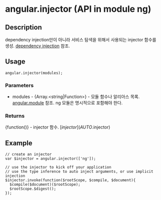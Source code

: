 # angular.injector (API in module ng)

## Description
dependency injection만이 아니라 서비스 탐색을 위해서 사용되는 injector 함수를 생성. [dependency injection](../guide/di) 참조.

## Usage
    angular.injector(modules);

### Parameters
* modules - {Array.<string|Function>} - 모듈 함수나 알리아스 목록. [angular.module](angular.module) 참조. ng 모듈은 명시적으로 포함해야 한다.

### Returns

{function()} - injector 함수. [$injector](AUTO.$injector)

## Example

    // create an injector
    var $injector = angular.injector(['ng']);

    // use the injector to kick off your application
    // use the type inference to auto inject arguments, or use implicit injection
    $injector.invoke(function($rootScope, $compile, $document){
      $compile($document)($rootScope);
      $rootScope.$digest();
    });